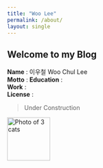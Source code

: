 ```yaml
---
title: "Woo Lee"
permalink: /about/
layout: single
---
```

## Welcome to my Blog
**Name**  : 이우철 Woo Chul Lee  
**Motto** : 
**Education** :   
**Work** :   
**License**  :

> Under Construction  
<img src="https://thumbs.gfycat.com/ThankfulFearlessHochstettersfrog.webp" width="100" height="100" alt="Photo of 3 cats">




<!--
**Education:**  
- Seoul National University, Graduate School of Data Science(MS) (Mar 2020 ~)
- Sungkyunkwan University, Global Business Administration(BBA) ( ~ Feb 2016)
- City University of Hong Kong, Finance(Exchange Student) (Sep 2014 ~ Jan 2015)
- HKUST, Finance(Summer Program) (Jul 2015 ~ Aug 2015)

**Work**  
- GS Caltex Corporation, Customs Team (Dec 2015 ~ Feb 2020)

**Project**  
- SNU GSDS Google Coral Project(Apr 2020 ~ ) [*Article*](https://news.naver.com/main/read.nhn?mode=LSD&mid=sec&sid1=105&oid=009&aid=0004605829)
- GSC FTA OMS(Origin Management System) Project (Sep 2019 ~ Feb 2020)

**Motto** : AI for Human good

**Software** : 
- Computer Language: Python, Pytorch, Tensorflow
- Clip Maker: Final Cut Pro, Premiere Pro


**Books**  
- 지두 크리슈나무르티 &lceil; 아는 것으로부터의 자유 &rfloor;
- 아르투르 쇼펜하우어 &lceil; 인생론 &rfloor;

**License**
- CFA Charterholder(Oct 2019 ~)
-->
